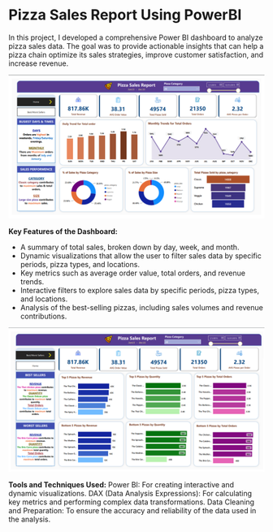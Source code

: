 # Pizza Sales Report Using PowerBI

In this project, I developed a comprehensive Power BI dashboard to analyze pizza sales data. The goal was to provide actionable insights that can help a pizza chain optimize its sales strategies, improve customer satisfaction, and increase revenue.


![banner](https://github.com/Azmary413/Pizza_Sales_Report_Using_PowerBI/blob/main/Pizza_Sales_Report_Home_Page.png)


**Key Features of the Dashboard:**
* A summary of total sales, broken down by day, week, and month.
* Dynamic visualizations that allow the user to filter sales data by specific periods, pizza types, and locations.
* Key metrics such as average order value, total orders, and revenue trends.
* Interactive filters to explore sales data by specific periods, pizza types, and locations.
* Analysis of the best-selling pizzas, including sales volumes and revenue contributions.


![banner](https://github.com/Azmary413/Pizza_Sales_Report_Using_PowerBI/blob/main/Pizza%20Sales%20Report%20Best%20%26%20%20Worst%20Seller.png)

**Tools and Techniques Used:**
Power BI: For creating interactive and dynamic visualizations.
DAX (Data Analysis Expressions): For calculating key metrics and performing complex data transformations.
Data Cleaning and Preparation: To ensure the accuracy and reliability of the data used in the analysis.
